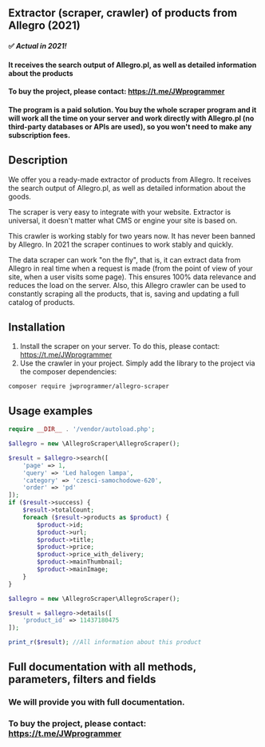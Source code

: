 ## Extractor (scraper, crawler) of products from Allegro (2021)

#### ✅ ***Actual in 2021!***
#### It receives the search output of Allegro.pl, as well as detailed information about the products

#### To buy the project, please contact: https://t.me/JWprogrammer
#### The program is a paid solution. You buy the whole scraper program and it will work all the time on your server and work directly with Allegro.pl (no third-party databases or APIs are used), so you won't need to make any subscription fees.

## Description
We offer you a ready-made extractor of products from Allegro. It receives the search output of Allegro.pl, as well as detailed information about the goods.

The scraper is very easy to integrate with your website. Extractor is universal, it doesn't matter what CMS or engine your site is based on.

This crawler is working stably for two years now. It has never been banned by Allegro. In 2021 the scraper continues to work stably and quickly.

The data scraper can work "on the fly", that is, it can extract data from Allegro in real time when a request is made (from the point of view of your site, when a user visits some page). This ensures 100% data relevance and reduces the load on the server.
Also, this Allegro crawler can be used to constantly scraping all the products, that is, saving and updating a full catalog of products. 

## Installation
1) Install the scraper on your server. To do this, please contact: https://t.me/JWprogrammer
2) Use the crawler in your project. Simply add the library to the project via the composer dependencies:
```
composer require jwprogrammer/allegro-scraper
```

## Usage examples
```PHP
require __DIR__ . '/vendor/autoload.php';

$allegro = new \AllegroScraper\AllegroScraper();

$result = $allegro->search([
    'page' => 1,
    'query' => 'Led halogen lampa',
    'category' => 'czesci-samochodowe-620',
    'order' => 'pd'
]);
if ($result->success) {
    $result->totalCount;
    foreach ($result->products as $product) {
        $product->id;
        $product->url;
        $product->title;
        $product->price;
        $product->price_with_delivery;
        $product->mainThumbnail;
        $product->mainImage;
    }
}
```

```PHP
$allegro = new \AllegroScraper\AllegroScraper();

$result = $allegro->details([
    'product_id' => 11437180475
]);

print_r($result); //All information about this product
```

## Full documentation with all methods, parameters, filters and fields
### We will provide you with full documentation.
### To buy the project, please contact: https://t.me/JWprogrammer
